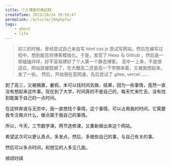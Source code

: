 ```yaml
---
title: 个人博客的再起程
createTime: 2023/10/24 20:54:47
permalink: /article/j6hphpfa/
tags:
    - about
    - life
---
```



> 初三的时候，曾经尝试自己亲自写 html css js 尝试写网站，然后在编写过程中，想到能否将博客模版化。于是，发现了 Hexo 与 Github ，然后是一顿磕磕绊绊，好不容易建好了个人第一个静态博客。
> 高中一上来，不是很适应，网站就被耽搁了，在大概高二还是高一下学期来着，又被我想起来，发了一些。
> 然后，开始很在意网速，先后尝试了 gitee, vercel……

<!--more-->
到了高三，又被搁置，暑假，本可以找时间去做，结果，因为一些事情，竟然一直没有想起来这件事。现在到了大学，时间真的不是自己的，每天忙来忙去，没有找到能属于自己的一点时间。

在这样奔波与无奈中，我一直想找个事情，这个事情，可以占用我的时间，它需要我专注做点什么，做点属于我自己的事情。

所以，今天，三节数学课，两节选修课，又重新做出来这个网站。

希望这次可以更认真点，多发点，然后，多做些自己的事，与自己有关的事。

然后可以多点时间，和想见的人多见几面。

顺颂时祺
